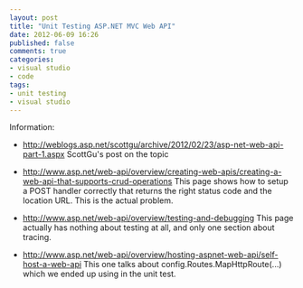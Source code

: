 ```yaml
---
layout: post
title: "Unit Testing ASP.NET MVC Web API"
date: 2012-06-09 16:26
published: false
comments: true
categories: 
- visual studio
- code
tags:
- unit testing
- visual studio
---
```


Information:

* http://weblogs.asp.net/scottgu/archive/2012/02/23/asp-net-web-api-part-1.aspx
ScottGu's post on the topic

* http://www.asp.net/web-api/overview/creating-web-apis/creating-a-web-api-that-supports-crud-operations
This page shows how to setup a POST handler correctly that returns the right
status code and the location URL. This is the actual problem.

* http://www.asp.net/web-api/overview/testing-and-debugging
This page actually has nothing about testing at all, and only one section
about tracing.

* http://www.asp.net/web-api/overview/hosting-aspnet-web-api/self-host-a-web-api
This one talks about config.Routes.MapHttpRoute(...) which we ended up using in
the unit test.
